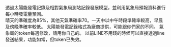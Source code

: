 透過太陽能發電記錄及相對氣象局測站記錄發展模型，並利用氣象局預報資料進行每小時發電量預測。<br>
晴天的準確度為85%，其他天氣準確率70。一天中以中午時段準確率較高，早晨及傍晚準確率較低。
太陽能發電記錄格式為廠商提供，可能跟你們家的不同。
氣象局的token每週修改，請用你自己的。
以前LINE不用錢的時候可以直接透過line發送結果，功能如常，但token已失效。


